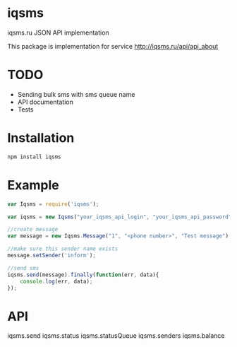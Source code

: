 # iqsms
iqsms.ru JSON API implementation

This package is implementation for service http://iqsms.ru/api/api_about

# TODO

* Sending bulk sms with sms queue name
* API documentation
* Tests

# Installation

```sh
npm install iqsms
```

# Example

```javascript
var Iqsms = require('iqsms');

var iqsms = new Iqsms("your_iqsms_api_login", "your_iqsms_api_password");

//create message
var message = new Iqsms.Message("1", "<phone number>", "Test message");

//make sure this sender name exists
message.setSender('inform');

//send sms
iqsms.send(message).finally(function(err, data){
	console.log(err, data);
});
```

# API

iqsms.send
iqsms.status
iqsms.statusQueue
iqsms.senders
iqsms.balance